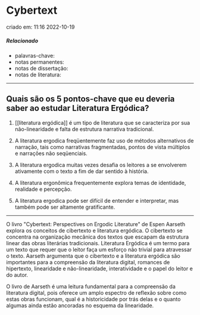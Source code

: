 # Cybertext
criado em: 11:16 2022-10-19

##### Relacionado
- palavras-chave: 
- notas permanentes: 
- notas de dissertação:
- notas de literatura: 

---

## Quais são os 5 pontos-chave que eu deveria saber ao estudar Literatura Ergódica?

1. [[literatura ergódica]] é um tipo de literatura que se caracteriza por sua não-linearidade e falta de estrutura narrativa tradicional.

2. A literatura ergodica freqüentemente faz uso de métodos alternativos de narração, tais como narrativas fragmentadas, pontos de vista múltiplos e narrações não seqüenciais.

3. A literatura ergodica muitas vezes desafia os leitores a se envolverem ativamente com o texto a fim de dar sentido à história.

4. A literatura ergonômica frequentemente explora temas de identidade, realidade e percepção.

5. A literatura ergodica pode ser difícil de entender e interpretar, mas também pode ser altamente gratificante.

---

O livro "Cybertext: Perspectives on Ergodic Literature" de Espen Aarseth explora os conceitos de cibertexto e literatura ergódica. O cibertexto se concentra na organização mecânica dos textos que escapam da estrutura linear das obras literárias tradicionais. Literatura Ergódica é um termo para um texto que requer que o leitor faça um esforço não trivial para atravessar o texto. Aarseth argumenta que o cibertexto e a literatura ergódica são importantes para a compreensão da literatura digital, romances de hipertexto, linearidade e não-linearidade, interatividade e o papel do leitor e do autor.

O livro de Aarseth é uma leitura fundamental para a compreensão da literatura digital, pois oferece um amplo espectro de reflexão sobre como estas obras funcionam, qual é a historicidade por trás delas e o quanto algumas ainda estão ancoradas no esquema da linearidade.

